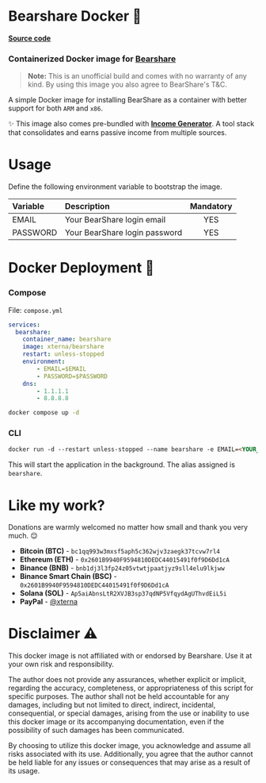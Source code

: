 # Bearshare Docker 🐋

[**Source code**](https://github.com/XternA/bearshare)

### Containerized Docker image for [Bearshare](https://bearshare.app)

>**Note:** This is an unofficial build and comes with no warranty of any kind. By using this image you also agree to BearShare's T&C.

A simple Docker image for installing BearShare as a container with better support for both `ARM` and `x86`.

✨ This image also comes pre-bundled with [**Income Generator**](https://github.com/XternA/income-generator). A tool stack that consolidates and earns passive income from multiple sources.

# Usage
Define the following environment variable to bootstrap the image.

Variable | Description | Mandatory |
| :--- | :--- | :---: |
| EMAIL    | Your BearShare login email    | YES |
| PASSWORD | Your BearShare login password | YES |

# Docker Deployment 🐋
### Compose
File: `compose.yml`
```yaml
services:
  bearshare:
    container_name: bearshare
    image: xterna/bearshare
    restart: unless-stopped
    environment:
        - EMAIL=$EMAIL
        - PASSWORD=$PASSWORD
    dns:
        - 1.1.1.1
        - 8.8.8.8
```
```sh
docker compose up -d
```

### CLI
```markdown
docker run -d --restart unless-stopped --name bearshare -e EMAIL=<YOUR_EMAIL> -e PASSWORD=<YOUR_PASSWORD> xterna/bearshare
```
This will start the application in the background. The alias assigned is `bearshare`.

# Like my work?
Donations are warmly welcomed no matter how small and thank you very much. 😌
- **Bitcoin (BTC)** - `bc1qq993w3mxsf5aph5c362wjv3zaegk37tcvw7rl4`
- **Ethereum (ETH)** - `0x2601B9940F9594810DEDC44015491f0f9D6Dd1cA`
- **Binance (BNB)** - `bnb1dj3l3fp24z05vtwtjpaatjyz9sll4elu9lkjww`
- **Binance Smart Chain (BSC)** - `0x2601B9940F9594810DEDC44015491f0f9D6Dd1cA`
- **Solana (SOL)** - `Ap5aiAbnsLtR2XVJB3sp37qdNP5VfqydAgUThvdEiL5i`
- **PayPal** - [@xterna](https://paypal.me/xterna)

# Disclaimer :warning:
This docker image is not affiliated with or endorsed by Bearshare. Use it at your own risk and responsibility.

The author does not provide any assurances, whether explicit or implicit, regarding the accuracy, completeness, or appropriateness of this script for specific purposes. The author shall not be held accountable for any damages, including but not limited to direct, indirect, incidental, consequential, or special damages, arising from the use or inability to use this docker image or its accompanying documentation, even if the possibility of such damages has been communicated.

By choosing to utilize this docker image, you acknowledge and assume all risks associated with its use. Additionally, you agree that the author cannot be held liable for any issues or consequences that may arise as a result of its usage.